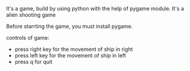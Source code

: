 It's a game, build by using python with the help of pygame module. It's a alien shooting game 

Before starrting the game, you must install pygame.

controls of game:
- press right key for the movement of ship in right
- press left key for the movement of ship in left
- press q for quit

